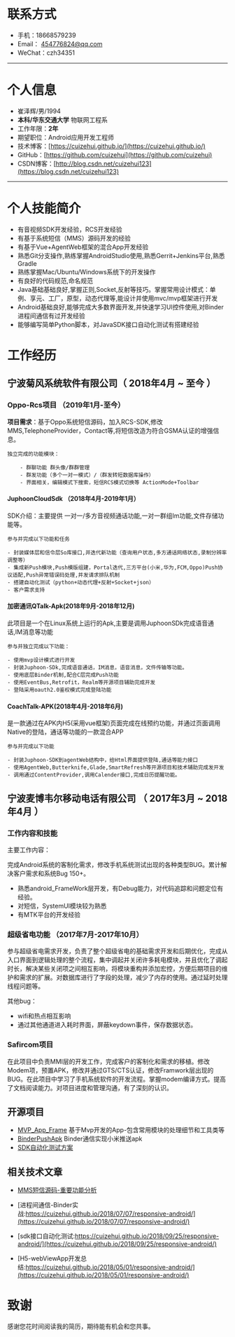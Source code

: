 
# 联系方式

- 手机：18668579239    
- Email： 454776824@qq.com   
- WeChat：czh34351

---

# 个人信息

 - 崔泽辉/男/1994 
 - **本科/华东交通大学** 物联网工程系 
 - 工作年限：**2年**
 - 期望职位：Android应用开发工程师
 - 技术博客：[https://cuizehui.github.io/](https://cuizehui.github.io/) 
 - GitHub：[https://github.com/cuizehui](https://github.com/cuizehui)
 - CSDN博客：[http://blog.csdn.net/cuizehui123](https://blog.csdn.net/cuizehui123)
 
 ---

# 个人技能简介

- 有音视频SDK开发经验，RCS开发经验
- 有基于系统短信（MMS）源码开发的经验
- 有基于Vue+AgentWeb框架的混合App开发经验
- 熟悉Git分支操作,熟练掌握AndroidStudio使用,熟悉Gerrit+Jenkins平台,熟悉Gradle
- 熟练掌握Mac/Ubuntu/Windows系统下的开发操作
- 有良好的代码规范,命名规范
- Java基础基础良好,掌握正则,Socket,反射等技巧。掌握常用设计模式：单例、享元、工厂，原型，动态代理等,能设计并使用mvc/mvp框架进行开发
- Android基础良好,能够完成大多数界面开发,并快速学习UI控件使用,对Binder进程间通信有过开发经验
- 能够编写简单Python脚本，对JavaSDK接口自动化测试有搭建经验

# 工作经历

## **宁波菊风系统软件有限公司**（ 2018年4月 ~ 至今 ）

### Oppo-Rcs项目 （2019年1月-至今）

**项目需求**：基于Oppo系统短信源码，加入RCS-SDK,修改MMS,TelephoneProvider，Contact等,将短信改造为符合GSMA认证的增强信息。

    独立完成的功能模块：
        
        - 群聊功能 群头像/群群管理
        - 群发功能（多个一对一模式）/（群发转短数据库操作）
        - 界面相关，编辑模式下搜索，短信RCS模式切换等 ActionMode+Toolbar

#### JuphoonCloudSdk （2018年4月-2019年1月）

SDK介绍：主要提供 一对一/多方音视频通话功能,一对一群组Im功能,文件存储功能等。
    
    参与并完成以下功能和任务
    
    - 封装媒体层和信令层So库接口,并迭代新功能（查询用户状态,多方通话网络状态,录制分辨率调整等）
    - 集成新Push模块,Push模版组建，Portal迭代,三方平台(小米,华为,FCM,Oppo)Push协议适配,Push异常错误码处理,并发请求排队机制
    - 搭建自动化测试（python+动态代理+反射+Socket+json）
    - 客户需求支持

#### 加密通讯QTalk-Apk(2018年9月-2018年12月)

此项目是一个在Linux系统上运行的Apk,主要是调用JuphoonSDk完成语音通话,IM消息等功能

    参与并独立完成以下功能：
    
    - 使用mvp设计模式进行开发
    - 封装Juphoon-SDk,完成语音通话，IM消息，语音消息，文件传输等功能。
    - 使用底层Binder机制,配合C层完成Push功能
    - 使用EventBus,Retrofit，Realm等开源项目辅助完成开发
    - 登陆采用oauth2.0鉴权模式完成登陆功能

#### CoachTalk-APK(2018年4月-2018年6月) 
 
是一款通过在APK内H5(采用vue框架)页面完成在线预约功能，并通过页面调用Native的登陆，通话等功能的一款混合APP

    参与并完成以下功能
    
    - 封装Juphoon-SDK到agentWeb结构中，给Html界面提供登陆,通话等能力接口
    - 使用AgentWeb,Butterknife,Glade,SmartRefresh等开源项目和技术辅助完成发开发
    - 调用通过ContentProvider,调用Calender接口,完成日历提醒功能。


## **宁波麦博韦尔移动电话有限公司** （ 2017年3月 ~ 2018年4月 ）

### 工作内容和技能

主要工作内容：

完成Android系统的客制化需求，修改手机系统测试出现的各种类型BUG。累计解决客户需求和系统Bug 150+。

- 熟悉android_FrameWork层开发，有Debug能力，对代码追踪和问题定位有经验。
- 对短信，SystemUI模块较为熟悉
- 有MTK平台的开发经验

### 超级省电功能 （2017年7月-2017年10月）

参与超级省电需求开发，负责了整个超级省电的基础需求开发和后期优化，完成从入口界面到逻辑处理的整个流程，集中调起并关闭许多耗电模块，并且优化了调起时长，解决某些关闭项之间相互影响，将模块重构并添加宏控，方便后期项目的维护和需求的扩展。对数据库进行了字段的处理，减少了内存的使用。通过延时处理线程问题等。

其他bug：
- wifi和热点相互影响
- 通过其他通道进入耗时界面，屏蔽keydown事件，保存数据状态。


### Safircom项目 

在此项目中负责MMI层的开发工作，完成客户的客制化和需求的移植。修改Modem项，预置APK，修改并通过GTS/CTS认证，修改Framwork层出现的BUG。在此项目中学习了手机系统软件的开发流程。掌握modem编译方式。提高了文档阅读能力。对项目进度和管理沟通，有了深刻的认识。


## 开源项目

 - [MVP_App_Frame](https://github.com/cuizehui/MVP_App_Frame)  基于Mvp开发的App-包含常用模块的处理细节和工具类等
 - [BinderPushApk](https://github.com/cuizehui/PushAPK-Binder)  Binder通信实现小米推送apk
 - [SDK自动化测试方案](https://github.com/cuizehui/JCInterFaceTestClient)
 
## 相关技术文章

- [MMS短信源码-重要功能分析](https://cuizehui.github.io/2019/03/22/responsive-android/)

- [进程间通信-Binder实战:https://cuizehui.github.io/2018/07/07/responsive-android/](https://cuizehui.github.io/2018/07/07/responsive-android/) 

- [sdk接口自动化测试:https://cuizehui.github.io/2018/09/25/responsive-android/](https://cuizehui.github.io/2018/09/25/responsive-android/)

- [H5-webViewApp开发总结:https://cuizehui.github.io/2018/05/01/responsive-android/](https://cuizehui.github.io/2018/05/01/responsive-android/)

# 致谢
感谢您花时间阅读我的简历，期待能有机会和您共事。


